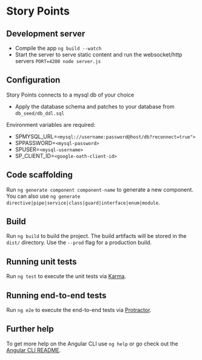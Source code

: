 # Story Points

## Development server

* Compile the app `ng build --watch` 
* Start the server to serve static content and run the websocket/http servers `PORT=4200 node server.js`

## Configuration
Story Points connects to a mysql db of your choice
* Apply the database schema and patches to your database from `db_seed/db_ddl.sql`


Environment variables are required:


* SPMYSQL_URL=`<mysql://username:password@host/db?reconnect=true">`
* SPPASSWORD=`<mysql-password>`
* SPUSER=`<mysql-username>`
* SP_CLIENT_ID=`<google-oath-client-id>`


## Code scaffolding

Run `ng generate component component-name` to generate a new component. You can also use `ng generate directive|pipe|service|class|guard|interface|enum|module`.

## Build

Run `ng build` to build the project. The build artifacts will be stored in the `dist/` directory. Use the `--prod` flag for a production build.

## Running unit tests

Run `ng test` to execute the unit tests via [Karma](https://karma-runner.github.io).

## Running end-to-end tests

Run `ng e2e` to execute the end-to-end tests via [Protractor](http://www.protractortest.org/).

## Further help

To get more help on the Angular CLI use `ng help` or go check out the [Angular CLI README](https://github.com/angular/angular-cli/blob/master/README.md).
